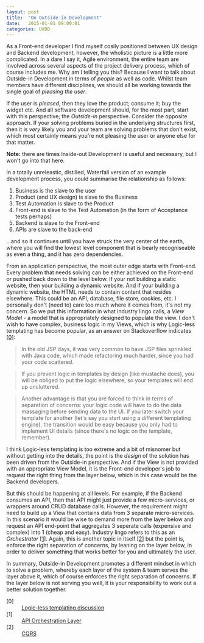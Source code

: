 ```yaml
---
layout: post
title:  "On Outside-in Development"
date:   2015-01-01 09:00:01
categories: UXDD
---
```


As a Front-end developer I find myself cosily positioned between UX design and Backend development, however, the wholistic picture is a little more complicated. In a dare I say it, Agile environment, the entire team are involved across several aspects of the project delivery process, which of course includes me. Why am I telling you this? Because I want to talk about Outside-in Development in terms of *people* as well as code. Whilst team members have different disciplines, we should all be working towards the single goal of *pleasing the user*.

If the user is *pleased*, then they love the product; consume it; buy the widget etc. And all software development should, for the most part, start with this perspective; the *Outside-in* perspective. Consider the opposite approach. If your solving problems buried in the underlying structures first, then it is *very* likely you and your team are solving problems that don't exist, which most certainly means you're not pleasing the user or anyone else for that matter.

**Note:** there are times Inside-out Development is useful and necessary, but I won't go into that here.

In a totally unreleastic, distilled, Waterfall version of an example development process, you could summarise the relationship as follows:

1. Business is the slave to the user
2. Product (and UX design) is slave to the Business
3. Test Automation is slave to the Product
4. Front-end is slave to the Test Automation (in the form of Acceptance tests perhaps)
5. Backend is slave to the Front-end
6. APIs are slave to the back-end

...and so it continues until you have struck the very center of the earth, where you will find the lowest level component that is bearly recogniseable as even a thing, and it has zero dependencies.

From an application perspective, the most outer edge starts with Front-end. Every problem that needs solving can be either achieved on the Front-end or pushed back down to the level below. If your not building a static website, then your building a dynamic website. And if your building a dynamic website, the HTML needs to contain content that resides elsewhere. This could be an API, database, file store, cookies, etc. I personally don't (need to) care too much where it comes from, it's not my concern. So we put this information in what industry lingo calls, a *View Model* - a model that is appropriately designed to populate the view. I don't wish to have complex, business logic in my Views, which is why Logic-less templating has become popular, as an answer on Stackoverflow indicates [[0](#ref0)]:

> In the old JSP days, it was very common to have JSP files sprinkled with Java code, which made refactoring much harder, since you had your code scattered.

> If you prevent logic in templates by design (like mustache does), you will be obliged to put the logic elsewhere, so your templates will end up uncluttered.

> Another advantage is that you are forced to think in terms of separation of concerns: your logic code will have to do the data massaging before sending data to the UI. If you later switch your template for another (let's say you start using a different templating engine), the transition would be easy because you only had to implement UI details (since there's no logic on the template, remember).

I think Logic-less templating is too extreme and a bit of misnomer but without getting into the details, the point is the *design* of the solution has been driven from the Outside-in perspective. And if the View is not provided with an appropriate View Model, it is the Front-end developer's job to request the right thing from the layer below, which in this case would be the Backend developers.

But this should be happening at all levels. For example, if the Backend consumes an API, then that API might just provide a few micro-services, or wrappers around CRUD database calls. However, the requirement might need to build up a View that contains data from 3 separate micro-services. In this scenario it would be wise to demand more from the layer below and request an API end-point that aggregates 3 seperate calls (expensive and complex) into 1 (cheap and easy). Industry lingo refers to this as an *Orchestrator* [[1](#ref1)]. Again, this is another topic in itself [[2](#ref2)] but the point is, enforce the right separation of concerns, by leaning on the layer below, in order to deliver something that works better for you and ultimately the user.

In summary, Outside-in Development promotes a different mindset in which to solve a problem, whereby each layer of the system &amp; team serves the layer above it, which of course enforces the right separation of concerns. If the layer below is not serving you well, it is your responsibility to work out a better solution together.

<dl>
	<dt class="citation" id="ref0">[0]</dt>
	<dd><a href="http://stackoverflow.com/questions/3896730/whats-the-advantage-of-logic-less-template-such-as-mustache">Logic-less templating discussion</a></dd>
	<dt class="citation" id="ref1">[1]</dt>
	<dd><a href="http://thenextweb.com/dd/2013/12/17/future-api-design-orchestration-layer/">API Orchestration Layer</a></dd>
	<dt class="citation" id="ref2">[2]</dt>
	<dd><a href="http://martinfowler.com/bliki/CQRS.html">CQRS</a></dd>
</dl>

